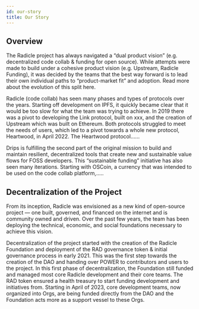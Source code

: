 ```yaml
---
id: our-story
title: Our Story
---
```


## Overview

The Radicle project has always navigated a “dual product vision” (e.g. decentralized code collab & funding for open source). While attempts were made to build under a cohesive product vision (e.g. Upstream, Radicle Funding), it was decided by the teams that the best way forward is to lead their own individual paths to “product-market fit” and adoption. Read more about the evolution of this split here.

Radicle (code collab) has seen many phases and types of protocols over the years. Starting off development on IPFS, it quickly became clear that it would be too slow for what the team was trying to achieve. In 2019 there was a pivot to developing the Link protocol, built on xxx, and the creation of Upstream which was built on Ethereum.  Both protocols struggled to meet the needs of users, which led to a pivot towards a whole new protocol, Heartwood, in April 2022. The Heartwood protocol……

Drips is fulfilling the second part of the original mission to build and maintain resilient, decentralized tools that create new and sustainable value flows for FOSS developers. This “sustainable funding” initiative has also seen many iterations. Starting with OSCoin, a currency that was intended to be used on the code collab platform,.....


## Decentralization of the Project

From its inception, Radicle was envisioned as a new kind of open-source project — one built, governed, and financed on the internet and is community owned and driven. Over the past few years, the team has been deploying the technical, economic, and social foundations necessary to achieve this vision.

Decentralization of the project started with the creation of the Radicle Foundation and deployment of the RAD governance token & initial governance process in early 2021. This was the first step towards the creation of the DAO and handing over POWER to contributors and users to the project. In this first phase of decentralization, the Foundation still funded and managed most core Radicle development and their core teams. The RAD token ensured a health treasury to start funding development and initiatives from. Starting in April of 2023, core development teams, now organized into Orgs, are being funded directly from the DAO and the Foundation acts more as a support vessel to these Orgs.
